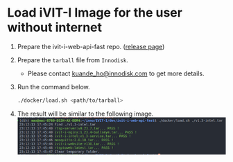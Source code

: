 # Load iVIT-I Image for the user without internet
1. Prepare the ivit-i-web-api-fast repo. ([release page](https://github.com/InnoIPA/ivit-i-web-api-fast/releases))
2. Prepare the `tarball` file from `Innodisk`.

    * Please contact kuande_ho@innodisk.com to get more details.

3. Run the command below.
    ```bash
    ./docker/load.sh <path/to/tarball>
    ```
4. The result will be similar to the following image.
    ![load-docker-images.png](../images/load-docker-image.png)

